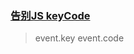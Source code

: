### [告别JS keyCode](https://www.zhangxinxu.com/wordpress/2021/01/js-keycode-deprecated/)

> event.key event.code

